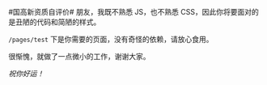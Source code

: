 #国高新资质自评价#
朋友，我既不熟悉 JS，也不熟悉 CSS，因此你将要面对的是丑陋的代码和简陋的样式。

`/pages/test` 下是你需要的页面，没有奇怪的依赖，请放心食用。

很惭愧，就做了一点微小的工作，谢谢大家。

*祝你好运！*
